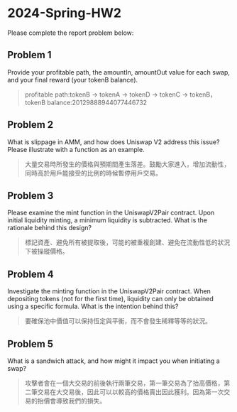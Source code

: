 # 2024-Spring-HW2

Please complete the report problem below:

## Problem 1
Provide your profitable path, the amountIn, amountOut value for each swap, and your final reward (your tokenB balance).

>  profitable path:tokenB -> tokenA -> tokenD -> tokenC -> tokenB，tokenB balance:20129888944077446732

## Problem 2
What is slippage in AMM, and how does Uniswap V2 address this issue? Please illustrate with a function as an example.

> 大量交易時所發生的價格與預期間產生落差。鼓勵大家進入，增加流動性，同時高於用戶能接受的比例的時候暫停用戶交易。

## Problem 3
Please examine the mint function in the UniswapV2Pair contract. Upon initial liquidity minting, a minimum liquidity is subtracted. What is the rationale behind this design?

> 標記資產、避免所有被提取後，可能的被重複創建、避免在流動性低的狀況下被操縱價格。

## Problem 4
Investigate the minting function in the UniswapV2Pair contract. When depositing tokens (not for the first time), liquidity can only be obtained using a specific formula. What is the intention behind this?

> 要確保池中價值可以保持恆定與平衡，而不會發生稀釋等等的狀況。

## Problem 5
What is a sandwich attack, and how might it impact you when initiating a swap?

>攻擊者會在一個大交易的前後執行兩筆交易，第一筆交易為了抬高價格，第二筆交易在大交易後，因此可以以較高的價格賣出因此獲利。因為第一次交易的抬價會導致我們的損失。

